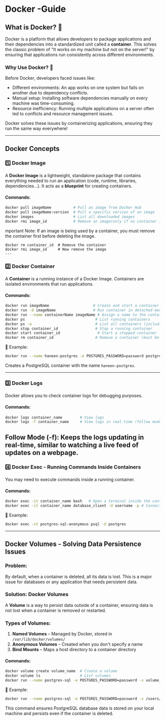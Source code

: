 # Docker -Guide

## What is Docker? 🐳
Docker is a platform that allows developers to package applications and their dependencies into a standardized unit called a **container**. This solves the classic problem of "It works on my machine but not on the server!" by ensuring that applications run consistently across different environments.

### Why Use Docker? 🤔
Before Docker, developers faced issues like:
- Different environments: An app works on one system but fails on another due to dependency conflicts.
- Manual setup: Installing software dependencies manually on every machine was time-consuming.
- Resource inefficiency: Running multiple applications on a server often led to conflicts and resource management issues.

Docker solves these issues by containerizing applications, ensuring they run the same way everywhere!

---

##  Docker Concepts 

### 1️⃣ Docker Image 
A **Docker Image** is a lightweight, standalone package that contains everything needed to run an application (code, runtime, libraries, dependencies...). It acts as a **blueprint** for creating containers.

#### Commands:
```sh
docker pull imageName          # Pull an image from Docker Hub
docker pull imageName:version  # Pull a specific version of an image
docker images                  # List all downloaded images
docker rmi image_id            # Remove an image(only if no container is using it)
```
mportant Note: If an image is being used by a container, you must remove the container first before deleting the image.
```
docker rm container_id  # Remove the container
docker rmi image_id     # Now remove the image
---

```
### 2️⃣ Docker Container 
A **Container** is a running instance of a Docker Image. Containers are isolated environments that run applications.

#### Commands:
```sh
docker run imageName                    # Create and start a container
docker run -d imageName                 # Run container in detached mode (background)
docker run --name containerName imageName # Assign a name to the container
docker ps                                # List running containers
docker ps -a                             # List all containers (including stopped ones)
docker stop container_id                 # Stop a running container
docker start container_id                 # Start a stopped container
docker rm container_id                   # Remove a container (must be stopped first)
```

🔹 Example:
```sh
docker run --name haneen-postgres -e POSTGRES_PASSWORD=password postgres
```
Creates a PostgreSQL container with the name `haneen-postgres`.

---

### 3️⃣ Docker Logs 
Docker allows you to check container logs for debugging purposes.

#### Commands:
```sh
docker logs container_name        # View logs
docker logs -f container_name     # View logs in real-time (follow mode)
```
Follow Mode (-f): Keeps the logs updating in real-time, similar to watching a live feed of updates on a webpage.
---

### 4️⃣ Docker Exec - Running Commands Inside Containers 
You may need to execute commands inside a running container.

#### Commands:
```sh
docker exec -it container_name bash   # Open a terminal inside the container
docker exec -it container_name database_client -U username -p # Connect to database inside a container
```

🔹 Example:
```sh
docker exec -it postgres-sql-anonymous psql -U postgres
```

---

## Docker Volumes  - Solving Data Persistence Issues
### Problem:
By default, when a container is deleted, all its data is lost. This is a major issue for databases or any application that needs persistent data.
### Solution: **Docker Volumes**
A **Volume** is a way to persist data outside of a container, ensuring data is not lost when a container is removed or restarted.

### Types of Volumes:
1. **Named Volumes** – Managed by Docker, stored in `/var/lib/docker/volumes/`
2. **Anonymous Volumes** – Created when you don't specify a name
3. **Bind Mounts** – Maps a host directory to a container directory

#### Commands:
```sh
docker volume create volume_name  # Create a volume
docker volume ls                  # List volumes
docker run --name postgres-sql -e POSTGRES_PASSWORD=password -v volume_name:/var/lib/postgresql/data postgres
```
🔹 Example:
```sh
docker run --name postgres-sql -e POSTGRES_PASSWORD=password -v /users/HANEEN/docker/volumes/postgres/data:/var/lib/postgres/data postgres
```
This command ensures PostgreSQL database data is stored on your local machine and persists even if the container is deleted.

